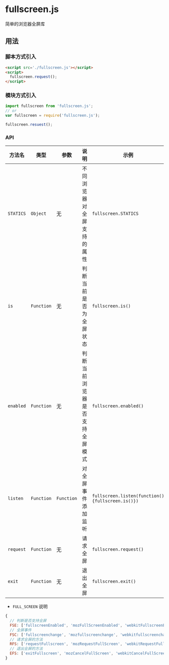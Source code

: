 # fullscreen.js

简单的浏览器全屏库

## 用法

### 脚本方式引入
```html
<script src='./fullscreen.js'></script>
<script>
  fullscreen.request();
</script>
```

### 模块方式引入

```javascript
import fullscreen from 'fullscreen.js';
// or 
var fullscreen = require('fullscreen.js');

fullscreen.resuest();
```

### API

|方法名|类型|参数|说明|示例|
|-----|---|----|---|---|
|`STATICS`|`Object`|无|不同浏览器对全屏支持的属性|`fullscreen.STATICS`|
|`is`|`Function`|无|判断当前是否为全屏状态|`fullscreen.is()`|
|`enabled`|`Function`|无|判断当前浏览器是否支持全屏模式|`fullscreen.enabled()`|
|`listen`|`Function`|`Function`|对全屏事件添加监听|`fullscreen.listen(function(){fullscreen.is()})`|
|`request`|`Function`|无|请求全屏|`fullscreen.request()`|
|`exit`|`Function`|无|退出全屏|`fullscreen.exit()`|


- `FULL_SCREEN` 说明

```javascript
{
  // 判断是否支持全屏
  FSE: ['fullscreenEnabled', 'mozFullScreenEnabled', 'webkitFullscreenEnabled', 'msFullscreenEnabled'],
  // 全屏事件
  FSC: ['fullscreenchange', 'mozfullscreenchange', 'webkitfullscreenchange', 'msfullscreenchange'],
  // 请求全屏的方法
  RFS: ['requestFullscreen', 'mozRequestFullScreen', 'webkitRequestFullScreen', 'msRequestFullscreen'],
  // 退出全屏的方法
  EFS: ['exitFullscreen', 'mozCancelFullScreen', 'webkitCancelFullScreen', 'msExitFullscreen']
}
```
